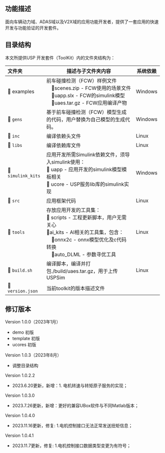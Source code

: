 ## 功能描述

面向车辆动力域、ADAS域以及V2X域的应用功能开发者，提供了一套应用的快速开发与功能验证的开发套件。

## 目录结构

本文所提供USP 开发套件（ToolKit）内的文件夹结构为：

| 文件夹   | 描述与子文件夹内容                         | 系统依赖 |
| :------- | ----------------------------------------- | -------- |
| 📁 examples        | 前车碰撞检测（FCW）样例文件 <br />&emsp;📝scenes.zip - FCW使用的场景文件<br />&emsp;📝uapp.slx - FCW的simulink模型 <br />&emsp;📝uaes.tar.gz - FCW应用编译产物 | Windows |
| 📁 `gens`   | 基于前车碰撞检测（FCW）模型生成的代码，用户替换为自己模型的生成代码。 | Windows |
| 📁 `inc` | 编译依赖头文件 |  Linux  |
| 📁 `libs` | 编译依赖库文件 |  Linux  |
| 📁 `simulink_kits` | 应用开发所需Simulink依赖文件，须导入simulink使用：<br />📁 uapp - 应用开发的simulink模型模板相关<br />📁 ucore - USP服务lib库的simulink实现<br /> | Windows  |
| 📁 `src` | 应用框架代码 | Linux    |
| 📁 `tools` | 存放应用开发的工具集：<br />📁 scripts - 工程更新脚本，用户无需关心<br />📁ai_kits - AI相关的工具集，包含：<br />&emsp;📁onnx2c - onnx模型优化及c代码转换<br />&emsp;📁auto_DLML - 参数寻优工具 | Linux    |
| 📝 `build.sh` | 编译脚本，编译并打包./build/uaes.tar.gz，用于上传USPSim | Linux    |
| 📝 `version.json` | 当前toolkit的版本描述文件 |  |

## 修订版本

Version 1.0.0（2023年1月）

- demo 初版
- template 初版
- ucores 初版

Version 1.0.3（2023年8月）

- 调整目录结构

Version 1.0.2.2

- 2023.6.20更新，新增：1. 电机转速与转矩原子服务的实现；

Version 1.0.3.0

- 2023.7.26更新，新增：更好的兼容UBox软件与不同Matlab版本；

Version 1.0.4.0

- 2023.11.16更新，修复: 1.电机控制接口无法正常发送扭矩信息；

Version 1.0.4.1

- 2023.11.7更新，修复: 1.电机控制接口数据类型变更为有符号；

